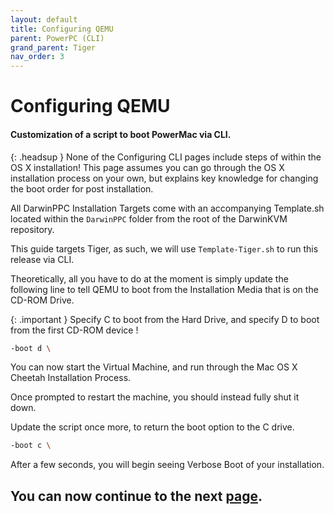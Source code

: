 ```yaml
---
layout: default
title: Configuring QEMU
parent: PowerPC (CLI)
grand_parent: Tiger
nav_order: 3
---
```


# Configuring QEMU
#### Customization of a script to boot PowerMac via CLI.

{: .headsup }
None of the Configuring CLI pages include steps of within the OS X installation! This page assumes you can go through the OS X installation process on your own, but explains key knowledge for changing the boot order for post installation.

All DarwinPPC Installation Targets come with an accompanying Template.sh located within the ``DarwinPPC`` folder from the root of the DarwinKVM repository.

This guide targets Tiger, as such, we will use ``Template-Tiger.sh`` to run this release via CLI.

Theoretically, all you have to do at the moment is simply update the following line to tell QEMU to boot from the Installation Media that is on the CD-ROM Drive.

{: .important }
Specify C to boot from the Hard Drive, and specify D to boot from the first CD-ROM device !

```bash
-boot d \
```

You can now start the Virtual Machine, and run through the Mac OS X Cheetah Installation Process.

Once prompted to restart the machine, you should instead fully shut it down.

Update the script once more, to return the boot option to the C drive.

```bash
-boot c \
```

After a few seconds, you will begin seeing Verbose Boot of your installation.

## You can now continue to the next <a href="../03-Completion">page</a>.
